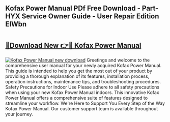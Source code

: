 ## Kofax Power Manual PDf Free Download - Part-HYX Service Owner Guide - User Repair Edition ElWbn

# <h2><a href="http://bc26155.oget.top/?id=Kofax+Power+Manual">🔗Download New 👉🔴 Kofax Power Manual</a></h2>

[![Kofax Power Manual new download](https://i.imgur.com/5g1atiW.png)](http://bc26155.oget.top/?id=Kofax+Power+Manual)
Greetings and welcome to the comprehensive user manual for your newly acquired Kofax Power Manual. This guide is intended to help you get the most out of your product by providing a thorough explanation of its features, installation process, operation instructions, maintenance tips, and troubleshooting procedures. Safety Precautions for Indoor Use Please adhere to all safety precautions when using your new Kofax Power Manual indoors. This innovative Kofax Power Manual offers a comprehensive suite of features designed to streamline your workflow. We're Here to Support You Every Step of the Way Kofax Power Manual. Our customer support team is available throughout your journey.
